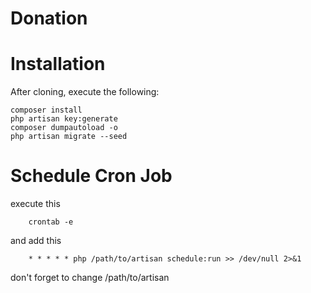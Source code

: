# Donation

# Installation

After cloning, execute the following:

    composer install
    php artisan key:generate
    composer dumpautoload -o
    php artisan migrate --seed  


# Schedule Cron Job

execute this

        crontab -e
        
and add this 

        * * * * * php /path/to/artisan schedule:run >> /dev/null 2>&1
        
don't forget to change /path/to/artisan
